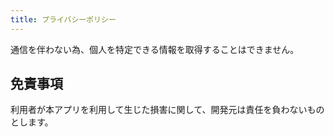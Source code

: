 ```yaml
---
title: プライバシーポリシー
---
```


通信を伴わない為、個人を特定できる情報を取得することはできません。

## 免責事項

利用者が本アプリを利用して生じた損害に関して、開発元は責任を負わないものとします。
